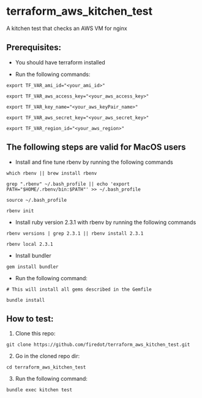 # terraform_aws_kitchen_test
A kitchen test that checks an AWS VM for nginx

## Prerequisites: 

 * You should have terraform installed

 * Run the following commands: 
 
 ```
export TF_VAR_ami_id="<your_ami_id>"

export TF_VAR_aws_access_key="<your_aws_access_key>"

export TF_VAR_key_name="<your_aws_keyPair_name>"

export TF_VAR_aws_secret_key="<your_aws_secret_key>"

export TF_VAR_region_id="<your_aws_region>"
```

## The following steps are valid for MacOS users
 
 * Install and fine tune rbenv by running the following commands
   
```
which rbenv || brew install rbenv

grep ".rbenv" ~/.bash_profile || echo 'export PATH="$HOME/.rbenv/bin:$PATH"' >> ~/.bash_profile 

source ~/.bash_profile

rbenv init
```
 * Install ruby version 2.3.1 with rbenv by running the following commands

```
rbenv versions | grep 2.3.1 || rbenv install 2.3.1

rbenv local 2.3.1

```

 * Install bundler
 
 ```
 gem install bundler
 ```
 * Run the following command: 
 
 ```
 # This will install all gems described in the Gemfile
 
 bundle install
 ```

## How to test: 

1. Clone this repo: 

```
git clone https://github.com/firedot/terraform_aws_kitchen_test.git
```

2. Go in the cloned repo dir: 

```
cd terraform_aws_kitchen_test
```

3. Run the following command: 

```
bundle exec kitchen test
```
